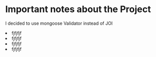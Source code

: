 <h1>Important notes about the Project </h1>
<p>
I decided to use mongoose Validator instead of JOI

</p>

<li>fjfjfjf</li>
<li>fjfjfjf</li>
<li>fjfjfjf</li>
<li>fjfjfjf</li>
